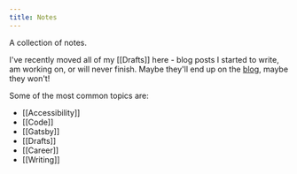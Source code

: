 ```yaml
---
title: Notes
---
```


A collection of notes.

I've recently moved all of my [[Drafts]] here - blog posts I started to write, am working on, or will never finish. Maybe they'll end up on the [blog](/blog), maybe they won't!

Some of the most common topics are:

- [[Accessibility]]
- [[Code]]
- [[Gatsby]]
- [[Drafts]]
- [[Career]]
- [[Writing]]